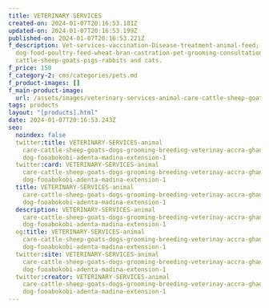 ```yaml
---
title: VETERINARY SERVICES
created-on: 2024-01-07T20:16:53.181Z
updated-on: 2024-01-07T20:16:53.199Z
published-on: 2024-01-07T20:16:53.221Z
f_description: Vet-services-vaccination-Disease-treatment-animal-feed;
  dog-food-poultry-feed-wheat-bran-castration-pet-grooming-consultation for
  cattle-sheep-goats-pigs-rabbits and cats.
f_price: 150
f_category-2: cms/categories/pets.md
f_product-images: []
f_main-product-image:
  url: /assets/images/veterinary-services-animal-care-cattle-sheep-goats-dogs-grooming-breeding-veterinay-accra-ghana-dodowa-nsawam-gotogh.com-oyarifa-vet-services-vaccination-disease-treatment-animal-feed-dog-fooabokobi-adenta-madina-extension-1.jpg
tags: products
layout: "[products].html"
date: 2024-01-07T20:16:53.243Z
seo:
  noindex: false
  twitter:title: VETERINARY-SERVICES-animal
    care-cattle-sheep-goats-dogs-grooming-breeding-veterinay-accra-ghana-dodowa-Nsawam-gotogh.com-oyarifa-Vet-services-vaccination-Disease-treatment-animal-feed;
    dog-fooabokobi-adenta-madina-extension-1
  twitter:card: VETERINARY-SERVICES-animal
    care-cattle-sheep-goats-dogs-grooming-breeding-veterinay-accra-ghana-dodowa-Nsawam-gotogh.com-oyarifa-Vet-services-vaccination-Disease-treatment-animal-feed;
    dog-fooabokobi-adenta-madina-extension-1
  title: VETERINARY-SERVICES-animal
    care-cattle-sheep-goats-dogs-grooming-breeding-veterinay-accra-ghana-dodowa-Nsawam-gotogh.com-oyarifa-Vet-services-vaccination-Disease-treatment-animal-feed;
    dog-fooabokobi-adenta-madina-extension-1
  description: VETERINARY-SERVICES-animal
    care-cattle-sheep-goats-dogs-grooming-breeding-veterinay-accra-ghana-dodowa-Nsawam-gotogh.com-oyarifa-Vet-services-vaccination-Disease-treatment-animal-feed;
    dog-fooabokobi-adenta-madina-extension-1
  og:title: VETERINARY-SERVICES-animal
    care-cattle-sheep-goats-dogs-grooming-breeding-veterinay-accra-ghana-dodowa-Nsawam-gotogh.com-oyarifa-Vet-services-vaccination-Disease-treatment-animal-feed;
    dog-fooabokobi-adenta-madina-extension-1
  twitter:site: VETERINARY-SERVICES-animal
    care-cattle-sheep-goats-dogs-grooming-breeding-veterinay-accra-ghana-dodowa-Nsawam-gotogh.com-oyarifa-Vet-services-vaccination-Disease-treatment-animal-feed;
    dog-fooabokobi-adenta-madina-extension-1
  twitter:creator: VETERINARY-SERVICES-animal
    care-cattle-sheep-goats-dogs-grooming-breeding-veterinay-accra-ghana-dodowa-Nsawam-gotogh.com-oyarifa-Vet-services-vaccination-Disease-treatment-animal-feed;
    dog-fooabokobi-adenta-madina-extension-1
---
```

